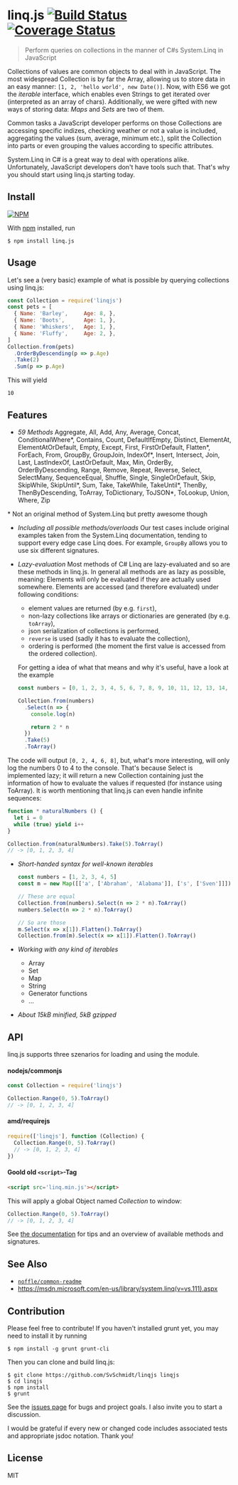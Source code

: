 # linq.js [![Build Status](https://api.travis-ci.org/SvSchmidt/linqjs.png)](https://travis-ci.org/SvSchmidt/linqjs) [![Coverage Status](https://coveralls.io/repos/github/SvSchmidt/linqjs/badge.svg)](https://coveralls.io/github/SvSchmidt/linqjs)

> Perform queries on collections in the manner of C#s System.Linq in JavaScript

Collections of values are common objects to deal with in JavaScript. The most widespread Collection is by far the Array, allowing us to store data in an easy manner: `[1, 2, 'hello world', new Date()]`. Now, with ES6 we got the _iterable_ interface, which enables even Strings to get iterated over (interpreted as an array of chars). Additionally, we were gifted with new ways of storing data: _Maps_ and _Sets_ are two of them.

Common tasks a JavaScript developer performs on those Collections are accessing specific indizes, checking weather or not a value is included, aggregating the values (sum, average, minimum etc.), split the Collection into parts or even grouping the values according to specific attributes.

System.Linq in C# is a great way to deal with operations alike. Unfortunately, JavaScript developers don't have tools such that. That's why you should start using linq.js starting today.

## Install

[![NPM](https://nodei.co/npm/linq.js.png)](https://npmjs.org/package/linq.js)

With [npm](https://npmjs.org/) installed, run

```
$ npm install linq.js
```

## Usage

Let's see a (very basic) example of what is possible by querying collections using linq.js:

```js
const Collection = require('linqjs')
const pets = [
  { Name: 'Barley',     Age: 8, },
  { Name: 'Boots',      Age: 1, },
  { Name: 'Whiskers',   Age: 1, },
  { Name: 'Fluffy',     Age: 2, },
]
Collection.from(pets)
  .OrderByDescending(p => p.Age)
  .Take(2)
  .Sum(p => p.Age)
```

This will yield

```
10
```

## Features

- *59 Methods*
 Aggregate, All, Add, Any, Average, Concat, ConditionalWhere\*, Contains, Count, DefaultIfEmpty, Distinct, ElementAt, ElementAtOrDefault, Empty, Except, First, FirstOrDefault, Flatten\*, ForEach, From, GroupBy, GroupJoin, IndexOf\*, Insert, Intersect, Join, Last, LastIndexOf, LastOrDefault, Max, Min, OrderBy, OrderByDescending, Range, Remove, Repeat, Reverse, Select, SelectMany, SequenceEqual, Shuffle, Single, SingleOrDefault, Skip, SkipWhile, SkipUntil\*, Sum, Take, TakeWhile, TakeUntil\*, ThenBy, ThenByDescending, ToArray, ToDictionary, ToJSON\*, ToLookup, Union, Where, Zip

 \* Not an original method of System.Linq but pretty awesome though

- *Including all possible methods/overloads*
 Our test cases include original examples taken from the System.Linq documentation, tending to support every edge case Linq does. For example, `GroupBy` allows you to use six different signatures.

- *Lazy-evaluation*
  Most methods of C# Linq are lazy-evaluated and so are these methods in linq.js.
  In general all methods are as lazy as possible, meaning: Elements will only be evaluated if they are actually used somewhere.
  Elements are accessed (and therefore evaluated) under following conditions:
  - element values are returned (by e.g. `first`),
  - non-lazy collections like arrays or dictionaries are generated (by e.g. `toArray`),
  - json serialization of collections is performed,
  - `reverse` is used (sadly it has to evaluate the collection),
  - ordering is performed (the moment the first value is accessed from the ordered collection).

  For getting a idea of what that means and why it's useful, have a look at the example

  ```js
  const numbers = [0, 1, 2, 3, 4, 5, 6, 7, 8, 9, 10, 11, 12, 13, 14, 15]

  Collection.from(numbers)
    .Select(n => {
      console.log(n)

      return 2 * n
    })
    .Take(5)
    .ToArray()
  ```
The code will output `[0, 2, 4, 6, 8]`, but, what's more interesting, will only log the numbers 0 to 4 to the console. That's because Select is implemented lazy; it will return a new Collection containing just the information of how to evaluate the values if requested (for instance using ToArray). It is worth mentioning that linq.js can even handle infinite sequences:

  ```js
  function * naturalNumbers () {
    let i = 0
    while (true) yield i++
  }

  Collection.from(naturalNumbers).Take(5).ToArray()
  // -> [0, 1, 2, 3, 4]
  ```

- *Short-handed syntax for well-known iterables*
  ```js
  const numbers = [1, 2, 3, 4, 5]
  const m = new Map([['a', ['Abraham', 'Alabama']], ['s', ['Sven']]])

  // These are equal
  Collection.from(numbers).Select(n => 2 * n).ToArray()
  numbers.Select(n => 2 * n).ToArray()

  // So are those
  m.Select(x => x[1]).Flatten().ToArray()
  Collection.from(m).Select(x => x[1]).Flatten().ToArray()
  ```

- *Working with any kind of iterables*
  - Array
  - Set
  - Map
  - String
  - Generator functions
  - ...

- *About 15kB minified, 5kB gzipped*

## API

linq.js supports three szenarios for loading and using the module.

#### nodejs/commonjs
```js
const Collection = require('linqjs')

Collection.Range(0, 5).ToArray()
// -> [0, 1, 2, 3, 4]
```

#### amd/requirejs
```js
require(['linqjs'], function (Collection) {
  Collection.Range(0, 5).ToArray()
  // -> [0, 1, 2, 3, 4]
})
```

#### Goold old `<script>`-Tag
```html
<script src='linq.min.js'></script>
```

This will apply a global Object named *Collection* to window:

```js
Collection.Range(0, 5).ToArray()
// -> [0, 1, 2, 3, 4]
```


See [the documentation](https://svschmidt.github.io/linqjs/Collection.html) for tips and an overview of available methods and signatures.

## See Also

- [`noffle/common-readme`](https://github.com/noffle/common-readme)
- https://msdn.microsoft.com/en-us/library/system.linq(v=vs.111).aspx

## Contribution
Please feel free to contribute!  If you haven't installed grunt yet, you may need to install it by running
```batch
$ npm install -g grunt grunt-cli
```

Then you can clone and build linq.js:
```batch
$ git clone https://github.com/SvSchmidt/linqjs linqjs
$ cd linqjs
$ npm install
$ grunt
```

See the [issues page](https://github.com/SvSchmidt/linqjs/issues) for bugs and project goals. I also invite you to start a discussion.

I would be grateful if every new or changed code includes associated tests and appropriate jsdoc notation. Thank you!

## License

MIT
